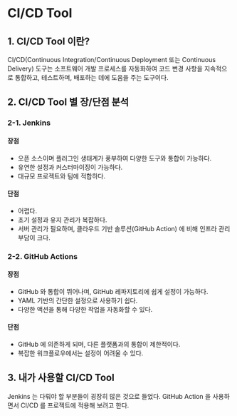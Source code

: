 # CI/CD Tool

## 1. CI/CD Tool 이란?
CI/CD(Continuous Integration/Continuous Deployment 또는 Continuous Delivery) 도구는 소프트웨어 개발 프로세스를 자동화하여 코드 변경 사항을 지속적으로 통합하고, 테스트하며, 배포하는 데에 도움을 주는 도구이다.

## 2. CI/CD Tool 별 장/단점 분석

### 2-1. Jenkins
#### 장점
- 오픈 소스이며 플러그인 생태계가 풍부하여 다양한 도구와 통합이 가능하다.
- 유연한 설정과 커스터마이징이 가능하다.
- 대규모 프로젝트와 팀에 적합하다.

#### 단점
- 어렵다.
- 초기 설정과 유지 관리가 복잡하다.
- 서버 관리가 필요하며, 클라우드 기반 솔루션(GitHub Action) 에 비해 인프라 관리 부담이 크다.

### 2-2. GitHub Actions
#### 장점
- GitHub 와 통합이 뛰어나며, GitHub 레파지토리에 쉽게 설정이 가능하다.
- YAML 기반의 간단한 설정으로 사용하기 쉽다.
- 다양한 액션을 통해 다양한 작업을 자동화할 수 있다.

#### 단점
- GitHub 에 의존하게 되며, 다른 플랫폼과의 통합이 제한적이다.
- 복잡한 워크플로우에서는 설정이 어려울 수 있다.

## 3. 내가 사용할 CI/CD Tool
Jenkins 는 다뤄야 할 부분들이 굉장히 많은 것으로 들었다. GitHub Action 을 사용하면서 CI/CD 를 프로젝트에 적용해 보려고 한다.